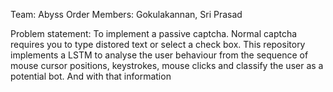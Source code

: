 Team: Abyss Order
Members: Gokulakannan, Sri Prasad

Problem statement: To implement a passive captcha.
    Normal captcha requires you to type distored text or select a check box. This repository implements a LSTM to analyse the user behaviour from the sequence of mouse cursor positions, keystrokes, mouse clicks and classify the user as a potential bot. And with that information 